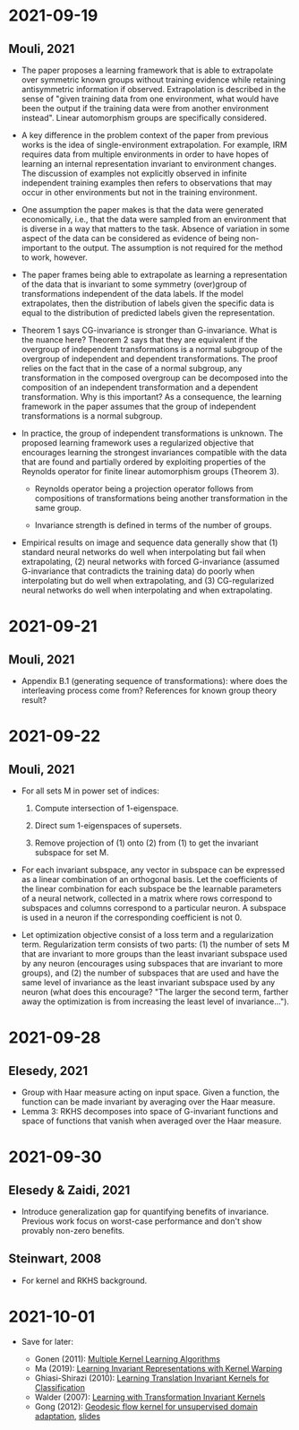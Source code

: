 # 2021-09-19
## Mouli, 2021

* The paper proposes a learning framework that is able to extrapolate over symmetric known groups without training evidence while retaining antisymmetric information if observed. Extrapolation is described in the sense of "given training data from one environment, what would have been the output if the training data were from another environment instead". Linear automorphism groups are specifically considered.

* A key difference in the problem context of the paper from previous works is the idea of single-environment extrapolation. For example, IRM requires data from multiple environments in order to have hopes of learning an internal representation invariant to environment changes. The discussion of examples not explicitly observed in infinite independent training examples then refers to observations that may occur in other environments but not in the training environment.

* One assumption the paper makes is that the data were generated economically, i.e., that the data were sampled from an environment that is diverse in a way that matters to the task. Absence of variation in some aspect of the data can be considered as evidence of being non-important to the output. The assumption is not required for the method to work, however.

* The paper frames being able to extrapolate as learning a representation of the data that is invariant to some symmetry (over)group of transformations independent of the data labels. If the model extrapolates, then the distribution of labels given the specific data is equal to the distribution of predicted labels given the representation.

* Theorem 1 says CG-invariance is stronger than G-invariance. What is the nuance here? Theorem 2 says that they are equivalent if the overgroup of independent transformations is a normal subgroup of the overgroup of independent and dependent transformations. The proof relies on the fact that in the case of a normal subgroup, any transformation in the composed overgroup can be decomposed into the composition of an independent transformation and a dependent transformation. Why is this important? As a consequence, the learning framework in the paper assumes that the group of independent transformations is a normal subgroup.

* In practice, the group of independent transformations is unknown. The proposed learning framework uses a regularized objective that encourages learning the strongest invariances compatible with the data that are found and partially ordered by exploiting properties of the Reynolds operator for finite linear automorphism groups (Theorem 3).

    * Reynolds operator being a projection operator follows from compositions of transformations being another transformation in the same group.
	
	* Invariance strength is defined in terms of the number of groups.

* Empirical results on image and sequence data generally show that (1) standard neural networks do well when interpolating but fail when extrapolating, (2) neural networks with forced G-invariance (assumed G-invariance that contradicts the training data) do poorly when interpolating but do well when extrapolating, and (3) CG-regularized neural networks do well when interpolating and when extrapolating.

# 2021-09-21
## Mouli, 2021

* Appendix B.1 (generating sequence of transformations): where does the interleaving process come from? References for known group theory result?

# 2021-09-22
## Mouli, 2021

* For all sets M in power set of indices:

    1. Compute intersection of 1-eigenspace.
	
	2. Direct sum 1-eigenspaces of supersets.
	
	3. Remove projection of (1) onto (2) from (1) to get the invariant subspace for set M.
	
* For each invariant subspace, any vector in subspace can be expressed as a linear combination of an orthogonal basis. Let the coefficients of the linear combination for each subspace be the learnable parameters of a neural network, collected in a matrix where rows correspond to subspaces and columns correspond to a particular neuron. A subspace is used in a neuron if the corresponding coefficient is not 0.

* Let optimization objective consist of a loss term and a regularization term. Regularization term consists of two parts: (1) the number of sets M that are invariant to more groups than the least invariant subspace used by any neuron (encourages using subspaces that are invariant to more groups), and (2) the number of subspaces that are used and have the same level of invariance as the least invariant subspace used by any neuron (what does this encourage? "The larger the second term, farther away the optimization is from increasing the least level of invariance...").

# 2021-09-28
## Elesedy, 2021

* Group with Haar measure acting on input space. Given a function, the function can be made invariant by averaging over the Haar measure.
* Lemma 3: RKHS decomposes into space of G-invariant functions and space of functions that vanish when averaged over the Haar measure.

# 2021-09-30
## Elesedy & Zaidi, 2021

* Introduce generalization gap for quantifying benefits of invariance. Previous work focus on worst-case performance and don't show provably non-zero benefits.

## Steinwart, 2008

* For kernel and RKHS background.

# 2021-10-01

* Save for later:

    * Gonen (2011): [Multiple Kernel Learning Algorithms](https://jmlr.csail.mit.edu/papers/volume12/gonen11a/gonen11a.pdf)
    * Ma (2019): [Learning Invariant Representations with Kernel Warping](http://proceedings.mlr.press/v89/ma19a.html)
	* Ghiasi-Shirazi (2010): [Learning Translation Invariant Kernels for Classification](https://www.jmlr.org/papers/volume11/ghiasi-shirazi10a/ghiasi-shirazi10a.pdf)
	* Walder (2007): [Learning with Transformation Invariant Kernels](https://papers.nips.cc/paper/2007/hash/c0e190d8267e36708f955d7ab048990d-Abstract.html)
	* Gong (2012): [Geodesic flow kernel for unsupervised domain adaptation](https://ieeexplore.ieee.org/document/6247911), [slides](http://adas.cvc.uab.es/task-cv2014/wp-content/uploads/2014/10/Gong_talk.pdf)
